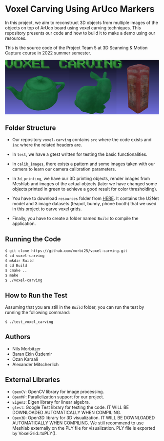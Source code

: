
# Voxel Carving Using ArUco Markers

In this project, we aim to reconstruct 3D objects from multiple images of the objects on top of ArUco board using voxel carving techniques.
This repository presents our code and how to build it to make a demo using our resources.

This is the source code of the Project Team 5 at 3D Scanning & Motion Capture course in 2022 summer semester.

![Voxel Carving Using ArUco Markers](title_img.jpg)

## Folder Structure

- Our repository `voxel-carving` contains `src` where the code exists and `inc` where the related headers are. 

- In `test`, we have a gtest written for testing the basic functionalities. 

- In `calib_images`, there exists a pattern and some images taken with our camera to learn our camera calibration parameters. 

- In `3d_printing`, we have our 3D printing objects, render images from Meshlab and images of the actual objects (later we have changed some objects printed in green to achieve a good result for color thresholding).

- You have to download `resources` folder from [HERE](https://drive.google.com/file/d/1yZKPRiDc-HhdcWEADHqyIDOwCa_cAddP/view?usp=sharing). It contains the U2Net model and 3 image datasets (teapot, bunny, phone booth) that we used in this project to carve voxel grids.

- Finally, you have to create a folder named `Build` to compile the application.

## Running the Code

```
$ git clone https://github.com/morbi25/voxel-carving.git
$ cd voxel-carving
$ mkdir Build
$ cd Build
$ cmake ..
$ make
$ ./voxel-carving
```

## How to Run the Test
Assuming that you are still in the `Build` folder, you can run the test by running the following command:

```
$ ./test_voxel_carving
```

## Authors

- Nils Morbitzer
- Baran Ekin Özdemir
- Ozan Karaali
- Alexander Mitscherlich

## External Libraries

- `OpenCV`: OpenCV library for image processing.
- `OpenMP`: Parallelization support for our project.
- `Eigen3`: Eigen library for linear algebra.
- `gtest`: Google Test library for testing the code. IT WILL BE DOWNLOADED AUTOMATICALLY WHEN COMPILING.
- `Open3D`: Open3D library for 3D visualization. IT WILL BE DOWNLOADED AUTOMATICALLY WHEN COMPILING. We still recommend to use Meshlab externally on the PLY file for visualization. PLY file is exported by VoxelGrid::toPLY().
